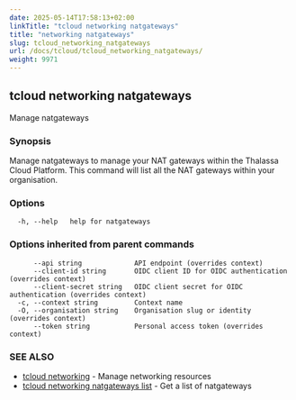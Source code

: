 ```yaml
---
date: 2025-05-14T17:58:13+02:00
linkTitle: "tcloud networking natgateways"
title: "networking natgateways"
slug: tcloud_networking_natgateways
url: /docs/tcloud/tcloud_networking_natgateways/
weight: 9971
---
```

## tcloud networking natgateways

Manage natgateways

### Synopsis

Manage natgateways to manage your NAT gateways within the Thalassa Cloud Platform. This command will list all the NAT gateways within your organisation.

### Options

```
  -h, --help   help for natgateways
```

### Options inherited from parent commands

```
      --api string             API endpoint (overrides context)
      --client-id string       OIDC client ID for OIDC authentication (overrides context)
      --client-secret string   OIDC client secret for OIDC authentication (overrides context)
  -c, --context string         Context name
  -O, --organisation string    Organisation slug or identity (overrides context)
      --token string           Personal access token (overrides context)
```

### SEE ALSO

* [tcloud networking](/docs/tcloud/tcloud_networking/)	 - Manage networking resources
* [tcloud networking natgateways list](/docs/tcloud/tcloud_networking_natgateways_list/)	 - Get a list of natgateways

